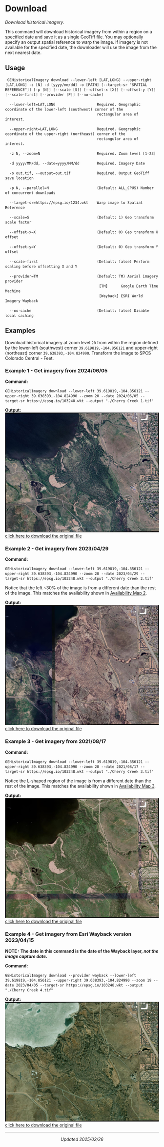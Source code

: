 # Download
_Download historical imagery._

This command will download historical imagery from within a region on a specified date and save it as a single GeoTiff file. You may optionally specify an output spatial reference to warp the image.
If imagery is not available for the specified date, the downloader will use the image from the next nearest date.

## Usage
```Console
 GEHistoricalImagery download --lower-left [LAT,LONG] --upper-right [LAT,LONG] -z [N] -d [yyyy/mm/dd] -o [PATH] [--target-sr "SPATIAL REFERENCE"]] [-p [N]] [--scale [S]] [--offset-x [X]] [--offset-y [Y]] [--scale-first] [--provider [P]] [--no-cache]

  --lower-left=LAT,LONG                   Required. Geographic coordinate of the lower-left (southwest) corner of the
                                          rectangular area of interest.

  --upper-right=LAT,LONG                  Required. Geographic coordinate of the upper-right (northeast) corner of the
                                          rectangular area of interest.

  -z N, --zoom=N                          Required. Zoom level [1-23]

  -d yyyy/MM/dd, --date=yyyy/MM/dd        Required. Imagery Date

  -o out.tif, --output=out.tif            Required. Output GeoTiff save location

  -p N, --parallel=N                      (Default: ALL_CPUS) Number of concurrent downloads

  --target-sr=https://epsg.io/1234.wkt    Warp image to Spatial Reference

  --scale=S                               (Default: 1) Geo transform scale factor

  --offset-x=X                            (Default: 0) Geo transform X offset

  --offset-y=Y                            (Default: 0) Geo transform Y offset

  --scale-first                           (Default: false) Perform scaling before offsetting X and Y

  --provider=TM                           (Default: TM) Aerial imagery provider
                                           [TM]      Google Earth Time Machine
                                           [Wayback] ESRI World Imagery Wayback

  --no-cache                              (Default: false) Disable local caching
```

## Examples
Download historical imagery at zoom level `20` from within the region defined by the lower-left (southwest) corner `39.619819,-104.856121` and upper-right (northeast) corner `39.638393,-104.824990`. Transform the image to SPCS Colorado Central - Feet.

### Example 1 - Get imagery from 2024/06/05

   **Command:**
   ```Console
   GEHistoricalImagery download --lower-left 39.619819,-104.856121 --upper-right 39.638393,-104.824990 --zoom 20 --date 2024/06/05 --target-sr https://epsg.io/103248.wkt --output "./Cherry Creek 1.tif"
   ```
   **Output:**
   ![Cherry Creek 1-Small.jpg](assets/Cherry%20Creek%201-Small.jpg)
   [click here to download the original file](../../../raw/d607b9c7f8851316ff893ed02396c95bb55391ef/docs/assets/Cherry%20Creek%201.tif)

### Example 2 - Get imagery from 2023/04/29

   **Command:**
   ```Console
   GEHistoricalImagery download --lower-left 39.619819,-104.856121 --upper-right 39.638393,-104.824990 --zoom 20 --date 2023/04/29 --target-sr https://epsg.io/103248.wkt --output "./Cherry Creek 2.tif"
   ```
   Notice that the left ~30% of the image is from a different date than the rest of the image. This matches the availability shown in [Availability Map 2](availability.md#availability-map-2---imagery-from-20230429).
   
   **Output:**
   ![Cherry Creek 2-Small.jpg](assets/Cherry%20Creek%202-Small.jpg)
   [click here to download the original file](../../../raw/d607b9c7f8851316ff893ed02396c95bb55391ef/docs/assets/Cherry%20Creek%202.tif)

### Example 3 -  Get imagery from 2021/08/17

   **Command:**
   ```Console
   GEHistoricalImagery download --lower-left 39.619819,-104.856121 --upper-right 39.638393,-104.824990 --zoom 20 --date 2021/08/17 --target-sr https://epsg.io/103248.wkt --output "./Cherry Creek 3.tif"
   ```
   Notice the L-shaped region of the image is from a different date than the rest of the image. This matches the availability shown in [Availability Map 3](availability.md#availability-map-3---imagery-from-20210517).

   **Output:**
   ![Cherry Creek 3-Small.jpg](assets/Cherry%20Creek%203-Small.jpg)
   [click here to download the original file](../../../raw/d607b9c7f8851316ff893ed02396c95bb55391ef/docs/assets/Cherry%20Creek%203.tif)

### Example 4 -  Get imagery from Esri Wayback version 2023/04/15

   **NOTE : The date in this command is the date of the Wayback layer, _not the image capture date_.**
   
   **Command:**
   ```Console
   GEHistoricalImagery download --provider wayback --lower-left 39.619819,-104.856121 --upper-right 39.638393,-104.824990 --zoom 19 --date 2023/04/05 --target-sr https://epsg.io/103248.wkt --output "./Cherry Creek 4.tif"
   ```

   **Output:**
   ![Cherry Creek 4-Small.jpg](assets/Cherry%20Creek%204-Small.jpg)
   [click here to download the original file](../../../raw/d607b9c7f8851316ff893ed02396c95bb55391ef/docs/assets/Cherry%20Creek%204.tif)


************************
<p align="center"><i>Updated 2025/02/26</i></p>
